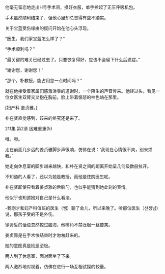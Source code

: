 他毫无留恋地走出H号手术间，换好衣服，单手拎起了正压呼吸机包。

手术虽然顺利结束了，但他心里却总觉得有些不踏实。

关于宝蓝受伤缘由的疑问开始在他心头浮现。

“医生，我们家宝蓝怎么样了？”

“手术顺利吗？”

“最关键的难关已经过去了。只要恢复得好，应该不会留下什么后遗症。”

“谢谢您，谢谢您！”

“那个，朴教授，能占用您一点时间吗？”

就在他接受着家属们感激涕零的道谢时，一个陌生的声音传来。他转过头，看见一位女医生双臂交叉抱在胸前，脸上带着愠怒的神色站在那里。

[妇产科 姜贞雅。]

朴在贤直觉感到，该来的终究还是来了。

211集 第2章 困难重重(5)

噔。噔。

走在前面几步远的姜贞雅脚步声很响，仿佛在说：‘我现在心情很不爽，别来烦我。’

她走向休息室的脚步越来越快，和朴在贤之间的距离开始呈几何级数般拉开。

不知道的人看了，还以为她是教授，而他是住院医生呢。

朴在贤即使只看着姜贞雅的后脑勺，也似乎能猜到她此刻的表情。

他似乎也知道她对自己是什么看法。

-我刚才和妇产科值班的医生（쌤）聊了会儿，所以来晚了。听那位医生（선생님）说，那孩子受的不是外伤。

徐贤哲的话语忽然掠过脑海，他嘴角不禁泛起一丝苦笑。

姜贞雅是在手术快结束时才匆匆赶来的。

她的意图真是险恶至极。

两人到了休息室，面对面坐了下来。

两人激烈地对视着，仿佛在进行一场互相试探的较量。